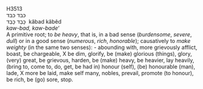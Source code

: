<body>
  <p>H3513<br>  כּבד    כּבד  <br> כָּבַד  כָּבֵד  ‎  kâbad  kâbêd  <br><i>kaw-bad,</i> <i>kaw-bade‘ </i><br>A primitive root; to <i>be</i> <i>heavy</i>, that is, in a bad sense (<i>burdensome</i>, <i>severe</i>, <i>dull</i>) or in a good sense (<i>numerous</i>, <i>rich</i>, <i>honorable</i>); causatively to <i>make</i> <i>weighty</i> (in the same two senses): - abounding with, more grievously afflict, boast, be chargeable, X be dim, glorify, be (make) glorious (things), glory, (very) great, be grievous, harden, be (make) heavy, be heavier, lay heavily, (bring to, come to, do, get, be had in) honour (self), (be) honourable (man), lade, X more be laid, make self many, nobles, prevail, promote (to honour), be rich, be (go) sore, stop.<br></p>
 </body>